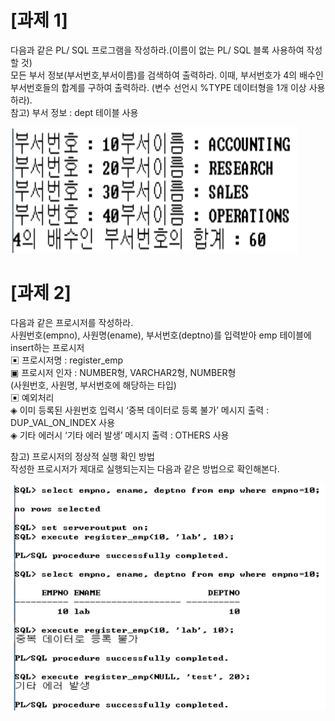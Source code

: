 # [과제 1]

다음과 같은 PL/ SQL 프로그램을 작성하라.(이름이 없는 PL/ SQL 블록 사용하여 작성할 것)<br/>
모든 부서 정보(부서번호,부서이름)를 검색하여 출력하라. 이때, 부서번호가 4의 배수인 부서번호들의 합계를 구하여 출력하라. (변수 선언시 %TYPE 데이터형을 1개 이상 사용하라).<br/>
참고) 부서 정보 : dept 테이블 사용<br/>

![Captum](./img/hw2_1.png.png)

# [과제 2]

다음과 같은 프로시저를 작성하라.<br/>
사원번호(empno), 사원명(ename), 부서번호(deptno)를 입력받아 emp 테이블에 insert하는 프로시저<br/>
▣ 프로시저명 : register_emp<br/>
▣ 프로시저 인자 : NUMBER형, VARCHAR2형, NUMBER형<br/>
(사원번호, 사원명, 부서번호에 해당하는 타입)<br/>
▣ 예외처리<br/>
◈ 이미 등록된 사원번호 입력시 ‘중복 데이터로 등록 불가’ 메시지 출력 : DUP_VAL_ON_INDEX 사용<br/>
◈ 기타 에러시 ‘기타 에러 발생’ 메시지 출력 : OTHERS 사용<br/>

참고) 프로시저의 정상적 실행 확인 방법<br/>
작성한 프로시저가 제대로 실행되는지는 다음과 같은 방법으로 확인해본다.<br/>

![Captum](./img/hw3_1.png)
